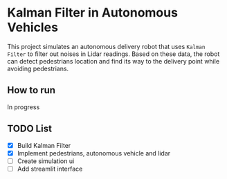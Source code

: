 # Kalman Filter in Autonomous Vehicles
This project simulates an autonomous delivery robot that uses `Kalman Filter` to filter out noises in Lidar readings. Based on these data, the robot can detect pedestrians location and find its way to the delivery point while avoiding pedestrians.

## How to run
In progress

## TODO List
- [X] Build Kalman Filter
- [X] Implement pedestrians, autonomous vehicle and lidar
- [ ] Create simulation ui
- [ ] Add streamlit interface